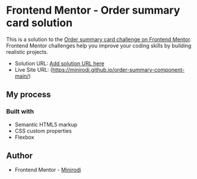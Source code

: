 # Frontend Mentor - Order summary card solution

This is a solution to the [Order summary card challenge on Frontend Mentor](https://www.frontendmentor.io/challenges/order-summary-component-QlPmajDUj). Frontend Mentor challenges help you improve your coding skills by building realistic projects. 



- Solution URL: [Add solution URL here](https://your-solution-url.com)
- Live Site URL: (https://minirodi.github.io/order-summary-component-main/)

## My process

### Built with

- Semantic HTML5 markup
- CSS custom properties
- Flexbox


## Author


- Frontend Mentor - [Minirodi](https://www.frontendmentor.io/profile/Minirodi)
